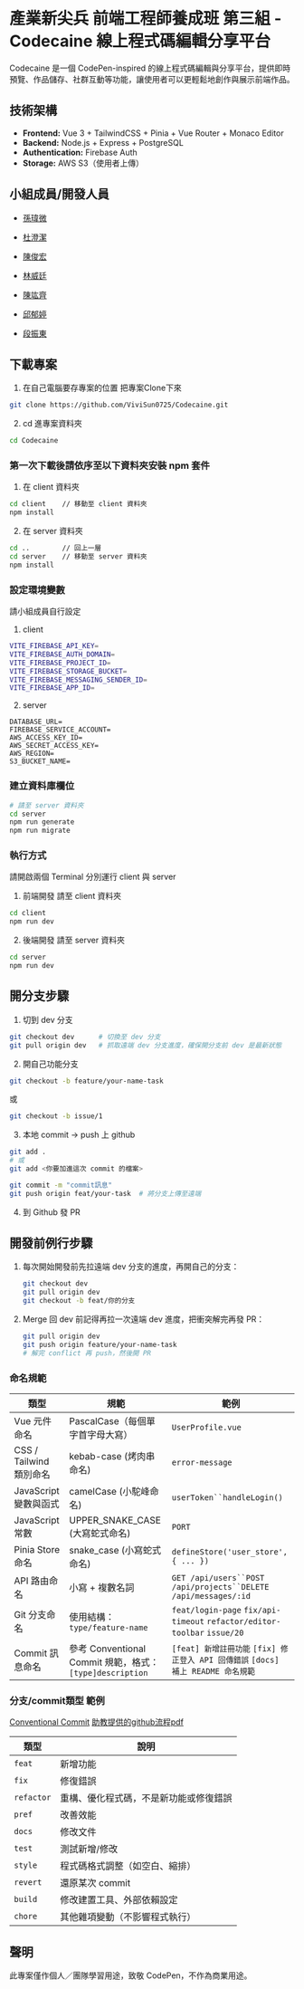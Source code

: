 # 產業新尖兵 前端工程師養成班 第三組 - Codecaine 線上程式碼編輯分享平台

Codecaine 是一個 CodePen-inspired 的線上程式碼編輯與分享平台，提供即時預覽、作品儲存、社群互動等功能，讓使用者可以更輕鬆地創作與展示前端作品。

##  技術架構

- **Frontend:** Vue 3 + TailwindCSS + Pinia + Vue Router + Monaco Editor
- **Backend:** Node.js + Express + PostgreSQL
- **Authentication:** Firebase Auth
- **Storage:** AWS S3（使用者上傳）

## 小組成員/開發人員

- [孫瑋微](https://github.com/ViviSun0725)

- [杜澄潔](https://github.com/kaiadu)

- [陳俊宏](https://github.com/k890120)

- [林威廷](https://github.com/WeyTing)

- [陳竑齊](https://github.com/lllBarry)

- [邱郁婷](https://github.com/chinyuting)

- [段振東](https://github.com/duanjendong)

## 下載專案

1. 在自己電腦要存專案的位置 把專案Clone下來

```bash
git clone https://github.com/ViviSun0725/Codecaine.git
```

2. cd 進專案資料夾

```bash
cd Codecaine
```


### 第一次下載後請依序至以下資料夾安裝 npm 套件

1. 在 client 資料夾

```bash
cd client    // 移動至 client 資料夾
npm install
```

2. 在 server 資料夾
```bash
cd ..        // 回上一層
cd server    // 移動至 server 資料夾
npm install  
```

### 設定環境變數
請小組成員自行設定

1. client
```bash
VITE_FIREBASE_API_KEY=
VITE_FIREBASE_AUTH_DOMAIN=
VITE_FIREBASE_PROJECT_ID=
VITE_FIREBASE_STORAGE_BUCKET=
VITE_FIREBASE_MESSAGING_SENDER_ID=
VITE_FIREBASE_APP_ID=
```
2. server
```
DATABASE_URL=
FIREBASE_SERVICE_ACCOUNT=
AWS_ACCESS_KEY_ID=
AWS_SECRET_ACCESS_KEY=
AWS_REGION=
S3_BUCKET_NAME=
```

### 建立資料庫欄位

```bash
# 請至 server 資料夾
cd server
npm run generate
npm run migrate
```

### 執行方式

請開啟兩個 Terminal 分別運行 client 與 server

1. 前端開發
請至 client 資料夾

```bash
cd client
npm run dev
```

2. 後端開發
請至 server 資料夾
```bash
cd server
npm run dev
```


## 開分支步驟


1. 切到 dev 分支

```bash
git checkout dev      # 切換至 dev 分支
git pull origin dev   # 抓取遠端 dev 分支進度，確保開分支前 dev 是最新狀態
```

2. 開自己功能分支

```bash
git checkout -b feature/your-name-task
```

或

```bash
git checkout -b issue/1
```

3. 本地 commit → push 上 github

```bash
git add .
# 或
git add <你要加進這次 commit 的檔案>

git commit -m "commit訊息"
git push origin feat/your-task  # 將分支上傳至遠端
```

4. 到 Github 發 PR

## 開發前例行步驟

1. 每次開始開發前先拉遠端 dev 分支的進度，再開自己的分支：

   ```bash
   git checkout dev
   git pull origin dev
   git checkout -b feat/你的分支
   ```

2. Merge 回 dev 前記得再拉一次遠端 dev 進度，把衝突解完再發 PR：

   ```bash
   git pull origin dev
   git push origin feature/your-name-task
   # 解完 conflict 再 push，然後開 PR
   ```
### 命名規範



| 類型                    | 規範                             | 範例                                                           |
| ----------------------- | -------------------------------- | -------------------------------------------------------------- |
| Vue 元件命名            | PascalCase（每個單字首字母大寫） | `UserProfile.vue`                                              |
| CSS / Tailwind 類別命名 | kebab-case (烤肉串命名)          | `error-message`                                                |
| JavaScript 變數與函式   | camelCase  (小駝峰命名)          | `userToken``handleLogin()`                                     |
| JavaScript 常數         | UPPER_SNAKE_CASE (大寫蛇式命名)  | `PORT`                                                         |
| Pinia Store 命名        | snake_case (小寫蛇式命名)        | `defineStore('user_store', { ... })`                           |
| API 路由命名            | 小寫 + 複數名詞                  | `GET /api/users``POST /api/projects``DELETE /api/messages/:id` |
| Git 分支命名            | 使用結構：`type/feature-name`    | `feat/login-page` `fix/api-timeout` `refactor/editor-toolbar`  `issue/20`  |
| Commit 訊息命名    |  參考 Conventional Commit 規範，格式：`[type]description`    | `[feat] 新增註冊功能` `[fix] 修正登入 API 回傳錯誤` `[docs] 補上 README 命名規範`    |



### 分支/commit類型 範例

[Conventional Commit](https://www.conventionalcommits.org/en/v1.0.0/)
[助教提供的github流程pdf](https://drive.google.com/file/d/15vxFHq6fgofokIE4NoyUlqnlQ7L1g4bJ/view)

| 類型       | 說明                                   |
| ---------- | -------------------------------------- |
| `feat`     | 新增功能                               |
| `fix`      | 修復錯誤                               |
| `refactor` | 重構、優化程式碼，不是新功能或修復錯誤 |
| `pref`     | 改善效能                               |
| `docs`     | 修改文件                               |
| `test`     | 測試新增/修改                          |
| `style`    | 程式碼格式調整（如空白、縮排）         |
| `revert`   | 還原某次 commit                        |
| `build`    | 修改建置工具、外部依賴設定             |
| `chore`    | 其他雜項變動（不影響程式執行）         |

## 聲明

此專案僅作個人／團隊學習用途，致敬 CodePen，不作為商業用途。
